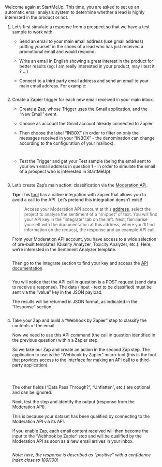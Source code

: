 <div role="tabpanel" class="tab-pane" id="exercise-solution">
<div id="exercice-content" class="px-5 py-3">


<p>Welcome again at StartMeUp. This time, you are asked to set up an automatic email analysis system to determine whether a lead is highly interested in the product or not.</p>

<ol>
<li>
<p>Let’s first simulate a response from a prospect so that we have a test sample to work with.</p>

<ul>
<li>
<p>Send an email to your main email address (use gmail address) putting yourself in the shoes of a lead who has just received a promotional email and would respond.</p>
</li>
<li>
<p>Write an email in English showing a great interest in the product for better results (eg: I am really interested in your product, may I test it ? …)</p>
</li>
<li>
<p>Connect to a third party email address and send an email to your main email address. For example:</p>
</li>
</ul>

<p><img src="https://wagon-public-assets.s3.eu-west-3.amazonaws.com/04-Data-Collection/04-Automation-With-Zapier/05-Sentiment-Analysis-asset-1-Zapier-API.png" alt=""></p>
</li>
<li>
<p>Create a Zapier trigger for each new email received in your main inbox.</p>

<ul>
<li>
<p>Create a Zap, whose Trigger uses the Gmail application, and the “New Email” event.</p>
</li>
<li>
<p>Choose as account the Gmail account already connected to Zapier.</p>
</li>
<li>
<p>Then choose the label “INBOX” (in order to filter on only the messages received in your “INBOX” - the denomination can change according to the configuration of your mailbox).</p>
</li>
</ul>

<p><img src="https://wagon-public-assets.s3.eu-west-3.amazonaws.com/04-Data-Collection/04-Automation-With-Zapier/05-Sentiment-Analysis-asset-2-image15.png" alt=""></p>

<p><img src="https://wagon-public-assets.s3.eu-west-3.amazonaws.com/04-Data-Collection/04-Automation-With-Zapier/05-Sentiment-Analysis-asset-3-image10.png" alt=""></p>

<ul>
<li>Test the Trigger and get your Test sample (being the email sent to your own email address in question 1 - in order to simulate the email of a prospect who is interested in StartMeUp).</li>
</ul>

<p><img src="https://wagon-public-assets.s3.eu-west-3.amazonaws.com/04-Data-Collection/04-Automation-With-Zapier/05-Sentiment-Analysis-asset-4-image9.png" alt=""></p>
</li>
<li>
<p>Let’s create Zap’s main action: classification via the <a href="https://moderationapi.com/auth/signin" target="_blank">Moderation API</a>.</p>

<p><strong>Tip:</strong> This <a href="https://moderationapi.com/auth/signin" target="_blank">tool</a> has a native integration with Zapier that allows you to avoid a call to the API. Let’s pretend this integration doesn’t exist!</p>

<blockquote>
<p>Access your Moderation API account at this <a href="https://moderationapi.com/app/projects" target="_blank">address</a>, select the project to analyse the sentiment of a “snippet” of text. You will find your API key in the “integrate” tab on the left. Next, familiarise yourself with the documentation at this address, where you’ll find information on the request, the response and an example API call.</p>
</blockquote>

<p>From your Moderation API account, you have access to a wide selection of pre-built templates (Quality Analyzer, Toxicity Analyzer, etc.). Here, we’re interested in the Sentiment Analyzer template.</p>

<p><img src="https://wagon-public-assets.s3.eu-west-3.amazonaws.com/04-Data-Collection/04-Automation-With-Zapier/05-Sentiment-Analysis-asset-5-Untitled.png" alt=""></p>

<p>Then go to the Integrate section to find your key and access the <a href="https://developers.moderationapi.com/#sentiment-analyzer" target="_blank">API documentation</a>.</p>

<p><img src="https://wagon-public-assets.s3.eu-west-3.amazonaws.com/04-Data-Collection/04-Automation-With-Zapier/05-Sentiment-Analysis-asset-6-Untitled.png" alt=""></p>

<p>You will notice that the API call in question is a POST request (send data to receive a response). The data (input - text to be classified) must be sent via the “value” key in the JSON payload.</p>

<p>The results will be returned in JSON format, as indicated in the “Response” section.</p>

<p><img src="https://wagon-public-assets.s3.eu-west-3.amazonaws.com/04-Data-Collection/04-Automation-With-Zapier/05-Sentiment-Analysis-asset-7-Untitled.png" alt=""></p>
</li>
<li>
<p>Take your Zap and build a “Webhook by Zapier” step to classify the contents of the email.</p>

<p>Now we need to use this API command (the call in question identified in the previous question) within a Zapier step.</p>

<p>So we take our Zap and create an action in the second Zap step. The application to use is the “Webhook by Zapier” micro-tool (this is the tool that provides access to the interface for making an API call to a third-party application).</p>

<p><img src="https://wagon-public-assets.s3.eu-west-3.amazonaws.com/04-Data-Collection/04-Automation-With-Zapier/05-Sentiment-Analysis-asset-8-image6.png" alt=""></p>

<p><img src="https://wagon-public-assets.s3.eu-west-3.amazonaws.com/04-Data-Collection/04-Automation-With-Zapier/05-Sentiment-Analysis-asset-9-Untitled.png" alt=""></p>

<p><img src="https://wagon-public-assets.s3.eu-west-3.amazonaws.com/04-Data-Collection/04-Automation-With-Zapier/05-Sentiment-Analysis-asset-10-Untitled.png" alt=""></p>

<p>The other fields (“Data Pass Through?”, “Unflatten”, etc.) are optional and can be ignored.</p>

<p>Next, test the step and identify the output (response from the Moderation API).</p>

<p>This is because your dataset has been qualified by connecting to the Moderation API via its API.</p>

<p>If you enable Zap, each email content received will then become the input to the ‘Webhook by Zapier’ step and will be qualified by the Moderation API as soon as a new email arrives in your inbox.</p>

<p><img src="https://wagon-public-assets.s3.eu-west-3.amazonaws.com/04-Data-Collection/04-Automation-With-Zapier/05-Sentiment-Analysis-asset-11-Untitled.png" alt=""></p>

<p><em>Note: here, the response is described as “positive” with a confidence index close to 100/100!</em></p>
</li>
</ol>



</div>
</div>
